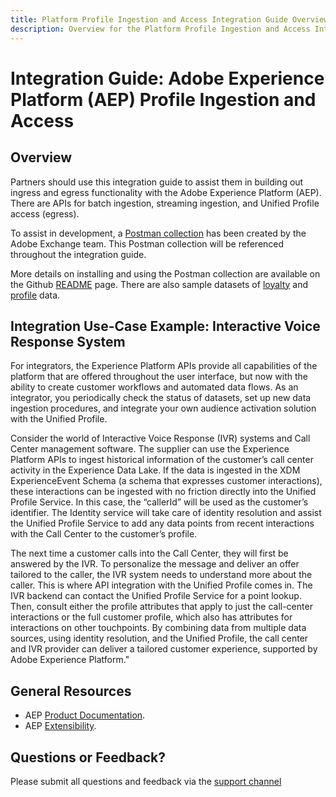 ```yaml
---
title: Platform Profile Ingestion and Access Integration Guide Overview
description: Overview for the Platform Profile Ingestion and Access Integration Guide
---
```


# Integration Guide: Adobe Experience Platform (AEP) Profile Ingestion and Access

## Overview

Partners should use this integration guide to assist them in building out ingress and egress functionality with the Adobe Experience Platform (AEP). There are APIs for batch ingestion, streaming ingestion, and Unified Profile access (egress). 

To assist in development, a [Postman collection](https://github.com/Adobe-Marketing-Cloud/exchange-aep-profile-integration-postman) has been created by the Adobe Exchange team. This Postman collection will be referenced throughout the integration guide.

More details on installing and using the Postman collection are available on the Github [README](https://github.com/Adobe-Marketing-Cloud/exchange-aep-profile-integration-postman/blob/master/README.md) page. There are also sample datasets of [loyalty](https://github.com/Adobe-Marketing-Cloud/exchange-aep-profile-integration-postman/blob/master/AEP%20loyalty%20events.json) and [profile](https://github.com/Adobe-Marketing-Cloud/exchange-aep-profile-integration-postman/blob/master/AEP%20loyalty%20profiles.json) data.

## Integration Use-Case Example: Interactive Voice Response System

For integrators, the Experience Platform APIs provide all capabilities of the platform that are offered throughout the user interface, but now with the ability to create customer workflows and automated data flows. As an integrator, you periodically check the status of datasets, set up new data ingestion procedures, and integrate your own audience activation solution with the Unified Profile.

Consider the world of Interactive Voice Response (IVR) systems and Call Center management software. The supplier can use the Experience Platform APIs to ingest historical information of the customer’s call center activity in the Experience Data Lake. If the data is ingested in the XDM ExperienceEvent Schema (a schema that expresses customer interactions), these interactions can be ingested with no friction directly into the Unified Profile Service. In this case, the “callerId” will be used as the customer’s identifier. The Identity service will take care of identity resolution and assist the Unified Profile Service to add any data points from recent interactions with the Call Center to the customer’s profile.

The next time a customer calls into the Call Center, they will first be answered by the IVR. To personalize the message and deliver an offer tailored to the caller, the IVR system needs to understand more about the caller. This is where API integration with the Unified Profile comes in. The IVR backend can contact the Unified Profile Service for a point lookup. Then, consult either the profile attributes that apply to just the call-center interactions or the full customer profile, which also has attributes for interactions on other touchpoints. By combining data from multiple data sources, using identity resolution, and the Unified Profile, the call center and IVR provider can deliver a tailored customer experience, supported by Adobe Experience Platform."

## General Resources

* AEP [Product Documentation](https://docs.adobe.com/content/help/en/experience-platform/landing/documentation/overview.html).
* AEP [Extensibility](https://www.adobe.com/insights/experience-platform-api-extensibility.html).

## Questions or Feedback?

Please submit all questions and feedback via the [support channel](https://adobeexchangeec.zendesk.com/hc/en-us/requests/new)
